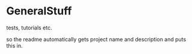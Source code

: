 # GeneralStuff
tests, tutorials etc.

so the readme automatically gets project name and description and puts this in.
